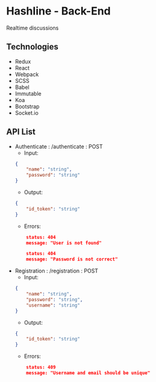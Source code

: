 # Hashline - Back-End
Realtime discussions

## Technologies
* Redux
* React
* Webpack
* SCSS
* Babel
* Immutable
* Koa
* Bootstrap
* Socket.io

## API List
- Authenticate : /authenticate : POST
  - Input:
  ```json
  {
      "name": "string",
      "password": "string"
  }
  ```
  - Output:
  ```json
  {
      "id_token": "string"
  }
  ```
  - Errors:
  ```json
      status: 404
      message: "User is not found"
  ```
  ```json
      status: 404
      message: "Password is not correct"
  ```
- Registration : /registration : POST
  - Input:
  ```json
  {
      "name": "string",
      "password": "string",
      "username": "string"
  }
  ```
  - Output:
  ```json
  {
      "id_token": "string"
  }
  ```
  - Errors:
  ```json
      status: 409
      message: "Username and email should be unique"
  ```
